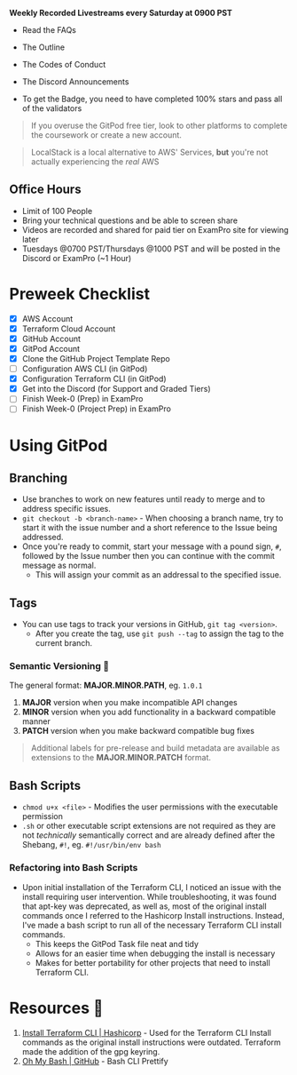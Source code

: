 **Weekly Recorded Livestreams every Saturday at 0900 PST**

- Read the FAQs
- The Outline
- The Codes of Conduct
- The Discord Announcements

- To get the Badge, you need to have completed 100% stars and pass all of the validators

> If you overuse the GitPod free tier, look to other platforms to complete the coursework or create a new account.

> LocalStack is a local alternative to AWS' Services, **but** you're not actually experiencing the *real* AWS
## Office Hours
- Limit of 100 People
- Bring your technical questions and be able to screen share
- Videos are recorded and shared for paid tier on ExamPro site for viewing later
- Tuesdays @0700 PST/Thursdays @1000 PST and will be posted in the Discord or ExamPro (~1 Hour)
# Preweek Checklist
- [x] AWS Account
- [x] Terraform Cloud Account
- [x] GitHub Account
- [x] GitPod Account
- [x] Clone the GitHub Project Template Repo
- [ ] Configuration AWS CLI (in GitPod)
- [x] Configuration Terraform CLI (in GitPod)
- [x] Get into the Discord (for Support and Graded Tiers)
- [ ] Finish Week-0 (Prep) in ExamPro
- [ ] Finish Week-0 (Project Prep) in ExamPro

# Using GitPod
## Branching
- Use branches to work on new features until ready to merge and to address specific issues.
- `git checkout -b <branch-name>` - When choosing a branch name, try to start it with the issue number and a short reference to the Issue being addressed.
- Once you're ready to commit, start your message with a pound sign, `#`, followed by the Issue number then you can continue with the commit message as normal.
	- This will assign your commit as an addressal to the specified issue.
## Tags

- You can use tags to track your versions in GitHub, `git tag <version>`.
	- After you create the tag, use `git push --tag` to assign the tag to the current branch.
### Semantic Versioning 🧙

The general format: **MAJOR.MINOR.PATH**, eg. `1.0.1`

1. **MAJOR** version when you make incompatible API changes
2. **MINOR** version when you add functionality in a backward compatible manner
3. **PATCH** version when you make backward compatible bug fixes

> Additional labels for pre-release and build metadata are available as extensions to the **MAJOR.MINOR.PATCH** format.

## Bash Scripts
- `chmod u+x <file>` - Modifies the user permissions with the executable permission
- `.sh` or other executable script extensions are not required as they are not *technically* semantically correct and are already defined after the Shebang, `#!`, eg. `#!/usr/bin/env bash`

### Refactoring into Bash Scripts
- Upon initial installation of the Terraform CLI, I noticed an issue with the install requiring user intervention. While troubleshooting, it was found that apt-key was deprecated, as well as, most of the original install commands once I referred to the Hashicorp Install instructions. Instead, I've made a bash script to run all of the necessary Terraform CLI install commands.
	- This keeps the GitPod Task file neat and tidy
	- Allows for an easier time when debugging the install is necessary
	- Makes for better portability for other projects that need to install Terraform CLI.
# Resources 🔗
1. [Install Terraform CLI | Hashicorp](https://developer.hashicorp.com/terraform/tutorials/aws-get-started/install-cli) - Used for the Terraform CLI Install commands as the original install instructions were outdated. Terraform made the addition of the gpg keyring.
2. [Oh My Bash | GitHub](https://github.com/ohmybash/oh-my-bash) - Bash CLI Prettify